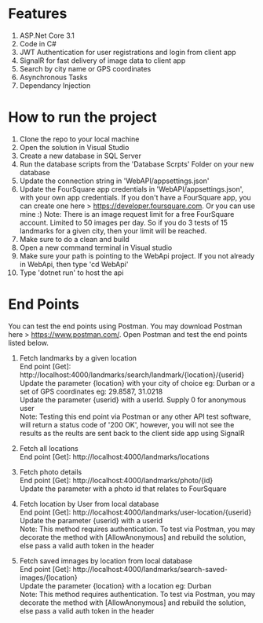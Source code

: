 # Features
1. ASP.Net Core 3.1
2. Code in C#
3. JWT Authentication for user registrations and login from client app
4. SignalR for fast delivery of image data to client app
5. Search by city name or GPS coordinates
6. Asynchronous Tasks
7. Dependancy Injection

# How to run the project

1. Clone the repo to your local machine
2. Open the solution in Visual Studio
3. Create a new database in SQL Server
4. Run the database scripts from the 'Database Scrpts' Folder on your new database
5. Update the connection string in 'WebAPI/appsettings.json'
6. Update the FourSquare app credentials in 'WebAPI/appsettings.json', with your own app credentials. 
  If you don't have a FourSquare app, you can create one here > https://developer.foursquare.com. Or you can use mine :)
  Note: There is an image request limit for a free FourSquare account. Limited to 50 images per day. So if you do 3 tests of 15 landmarks for a given city, then your limit will be reached. 
7. Make sure to do a clean and build
8. Open a new command terminal in Visual studio
9. Make sure your path is pointing to the WebApi project. If you not already in WebApi, then type 'cd WebApi'
10. Type 'dotnet run' to host the api

# End Points

You can test the end points using Postman. You may download Postman here > https://www.postman.com/.  Open Postman and test the end points listed below.

1. Fetch landmarks by a given location 
  <br/>End point [Get]: http://localhost:4000/landmarks/search/landmark/{location}/{userid}
  <br/>Update the parameter {location} with your city of choice eg: Durban or a set of GPS coordinates eg: 29.8587, 31.0218
  <br/>Update the parameter {userid} with a userId. Supply 0 for anonymous user 
  <br/>Note: Testing this end point via Postman or any other API test software, will return a status code of '200 OK', however, you will not see the results as the reults are sent back to the client side app using SignalR

2. Fetch all locations
 <br/>End point [Get]: http://localhost:4000/landmarks/locations 

3. Fetch photo details
  <br/>End point [Get]: http://localhost:4000/landmarks/photo/{id}
  <br/>Update the parameter with a photo id that relates to FourSquare
  
4. Fetch location by User from local database
  <br/>End point [Get]: http://localhost:4000/landmarks/user-location/{userid}
  <br/>Update the parameter {userid} with a userid
  <br/>Note: This method requires authentication. To test via Postman, you may decorate the method with [AllowAnonymous] and rebuild the solution, else pass a valid auth token     in the header
  
5. Fetch saved imnages by location from local database
  <br/>End point [Get]: http://localhost:4000/landmarks/search-saved-images/{location}
  <br/>Update the parameter {location} with a location eg: Durban
  <br/>Note: This method requires authentication. To test via Postman, you may decorate the method with [AllowAnonymous] and rebuild the solution, else pass a valid auth token     in the header

